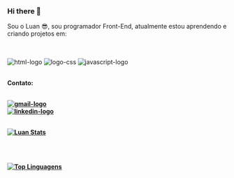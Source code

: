 ### Hi there 👋

Sou o Luan :sunglasses:, sou programador Front-End, atualmente estou aprendendo e criando projetos em:

<br/>
<br/>

<img src="https://img.shields.io/badge/HTML5-E34F26?style=for-the-badge&logo=html5&logoColor=white" alt="html-logo"/>
<img src="https://img.shields.io/badge/CSS3-1572B6?style=for-the-badge&logo=css3&logoColor=white" alt="logo-css"/>
<img src="https://img.shields.io/badge/JavaScript-F7DF1E?style=for-the-badge&logo=javascript&logoColor=black" alt="javascript-logo"/>

<br/>
<br/>
 
<b>Contato<b/>:

<br/>

<a href="mailto:luan8285@gmail.com">
<img src="https://img.shields.io/badge/Gmail-D14836?style=for-the-badge&logo=gmail&logoColor=white" alt="gmail-logo">
<a/>

<br>

<a href="https://www.linkedin.com/in/luan-barros-freitas-136034264/">
<img src="https://img.shields.io/badge/LinkedIn-0077B5?style=for-the-badge&logo=linkedin&logoColor=white" alt="linkedin-logo">
<a/>

<br>
<br>

[![Luan Stats](https://github-readme-stats.vercel.app/api?username=luanfreitas8779&theme=radical)](https://github.com/anuraghazra/github-readme-stats)

<br>
<br>

[![Top Linguagens](https://github-readme-stats.vercel.app/api/top-langs/?username=luanfreitas8779&theme=radical)](https://github.com/anuraghazra/github-readme-stats)
